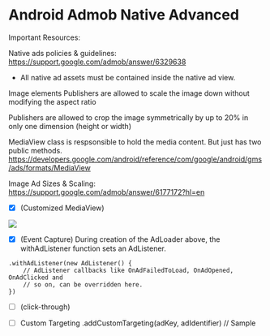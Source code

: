 # Android Admob Native Advanced

Important Resources:

Native ads policies & guidelines: https://support.google.com/admob/answer/6329638
- All native ad assets must be contained inside the native ad view.

Image elements
Publishers are allowed to scale the image down without modifying the aspect ratio

Publishers are allowed to crop the image symmetrically by up to 20% in only one dimension (height or width)


MediaView class is respsonsible to hold the media content. But just has two public methods.
https://developers.google.com/android/reference/com/google/android/gms/ads/formats/MediaView

Image Ad Sizes & Scaling:
https://support.google.com/admob/answer/6177172?hl=en



- [x] (Customized MediaView)



<img src="https://github.com/sharan10salian/android-admob-native-advanced/blob/main/ic_ad_media_view.png">

- [x] (Event Capture)
During creation of the AdLoader above, the withAdListener function sets an AdListener. 

```
.withAdListener(new AdListener() {
    // AdListener callbacks like OnAdFailedToLoad, OnAdOpened, OnAdClicked and
    // so on, can be overridden here.
})
```


- [ ] (click-through)

- [ ] Custom Targeting 
  .addCustomTargeting(adKey, adIdentifier) // Sample


